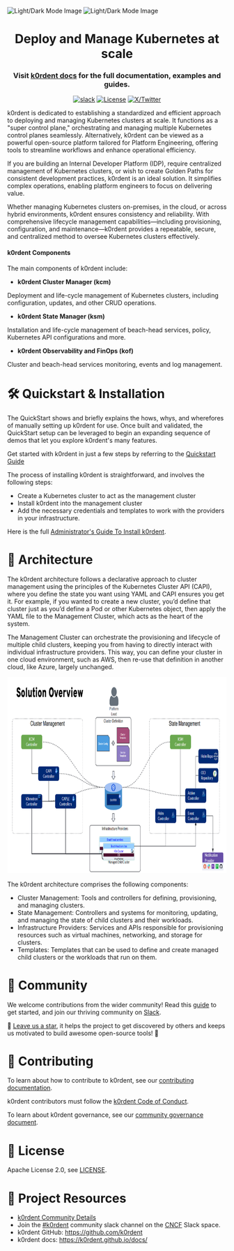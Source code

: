 ![Light/Dark Mode Image](https://github.com/k0rdent/k0rdent/img/k0rdent-logo-horizontal-inverted-dark-mode.png#gh-dark-mode-only)
![Light/Dark Mode Image](https://github.com/k0rdent/k0rdent/img/k0rdent-logo-horizontal-light-mode.png#gh-light-mode-only)

<h1 align="center" weight='300' >Deploy and Manage Kubernetes at scale</h1>
<h3 align="center" weight='300' >Visit <a href="https://docs.k0rdent.io" target="_blank">k0rdent docs</a> for the full documentation,
examples and guides.</h3>
<div align="center">




[![slack](https://img.shields.io/badge/slack-k0rdent-brightgreen.svg?logo=slack)](https://cloud-native.slack.com/archives/C08A63Q4NCD) [![License](https://img.shields.io/badge/License-Apache_2.0-blue.svg)](https://github.com/k0rdent/k0rdent/blob/main/LICENSE) [![X/Twitter][x-badge]][x-link]



[x-badge]:https://img.shields.io/twitter/follow/k0rdent?logo=x&style=flat
[x-link]:https://x.com/k0rdent

</div>

k0rdent is dedicated to establishing a standardized and efficient approach to deploying and managing Kubernetes clusters at scale. It functions as a "super control plane," orchestrating and managing multiple Kubernetes control planes seamlessly. Alternatively, k0rdent can be viewed as a powerful open-source platform tailored for Platform Engineering, offering tools to streamline workflows and enhance operational efficiency.

If you are building an Internal Developer Platform (IDP), require centralized management of Kubernetes clusters, or wish to create Golden Paths for consistent development practices, k0rdent is an ideal solution. It simplifies complex operations, enabling platform engineers to focus on delivering value.

Whether managing Kubernetes clusters on-premises, in the cloud, or across hybrid environments, k0rdent ensures consistency and reliability. With comprehensive lifecycle management capabilities—including provisioning, configuration, and maintenance—k0rdent provides a repeatable, secure, and centralized method to oversee Kubernetes clusters effectively.

#### k0rdent Components
The main components of k0rdent include:

- **k0rdent Cluster Manager (kcm)**

Deployment and life-cycle management of Kubernetes clusters, including configuration, updates, and other CRUD operations.

- **k0rdent State Manager (ksm)**

Installation and life-cycle management of beach-head services, policy, Kubernetes API configurations and more.

- **k0rdent Observability and FinOps (kof)**

Cluster and beach-head services monitoring, events and log management.


<h1 id="installation">🛠️ Quickstart & Installation</h1>

The QuickStart shows and briefly explains the hows, whys, and wherefores of manually setting up k0rdent for use. Once built and validated, the QuickStart setup can be leveraged to begin an expanding sequence of demos that let you explore k0rdent's many features.

Get started with k0rdent in just a few steps by referring to the [Quickstart Guide](https://docs.k0rdent.io/latest/guide-to-quickstarts/)

The process of installing k0rdent is straightforward, and involves the following steps:

- Create a Kubernetes cluster to act as the management cluster
- Install k0rdent into the management cluster
- Add the necessary credentials and templates to work with the providers in your infrastructure.

Here is the full [Administrator's Guide To Install k0rdent](https://docs.k0rdent.io/latest/admin-installation/).

  
<h1 id="architecture">📐 Architecture</h1>

The k0rdent architecture follows a declarative approach to cluster management using the principles of the Kubernetes Cluster API (CAPI), where you define the state you want using YAML and CAPI ensures you get it. For example, if you wanted to create a new cluster, you’d define that cluster just as you’d define a Pod or other Kubernetes object, then apply the YAML file to the Management Cluster, which acts as the heart of the system. 

The Management Cluster can orchestrate the provisioning and lifecycle of multiple child clusters, keeping you from having to directly interact with individual infrastructure providers. This way, you can define your cluster in one cloud environment, such as AWS, then re-use that definition in another cloud, like Azure, largely unchanged.

<p align="center">
  <img alt="k0rdent architecture" img src="/img/k0rdent_architecture.png" height="450px">
</p>

The k0rdent architecture comprises the following components:
- Cluster Management: Tools and controllers for defining, provisioning, and managing clusters.
- State Management: Controllers and systems for monitoring, updating, and managing the state of child clusters and their workloads.
- Infrastructure Providers: Services and APIs responsible for provisioning resources such as virtual machines, networking, and storage for clusters.
- Templates: Templates that can be used to define and create managed child clusters or the workloads that run on them.



<h1 id="community">👋 Community</h1>


We welcome contributions from the wider community! Read this [guide](https://github.com/k0rdent/k0rdent/blob/main/CONTRIBUTING.md) to get started, and join our thriving community on [Slack](https://cloud-native.slack.com/archives/C08A63Q4NCD).

🌟 [Leave us a star](https://github.com/k0rdent/k0rdent), it helps the project to get discovered by others and keeps us motivated to build awesome open-source tools! 🌟

<h1 id="contributing">👥 Contributing</h1>

To learn about how to contribute to k0rdent, see our [contributing documentation](https://github.com/k0rdent/k0rdent/blob/main/CONTRIBUTING.md).

k0rdent contributors must follow the [k0rdent Code of Conduct](https://github.com/k0rdent/community/blob/main/CODE_OF_CONDUCT.md).

To learn about k0rdent governance, see our [community governance document](https://github.com/k0rdent/community/blob/main/GOVERNANCE.md).

<h1 id="license">📃 License</h1>

Apache License 2.0, see [LICENSE](https://github.com/k0rdent/k0rdent/blob/main/LICENSE).


<h1 id="project resources">💼 Project Resources</h1>

- [k0rdent Community Details](https://github.com/k0rdent/community)
- Join the [#k0rdent](https://cloud-native.slack.com/archives/C08A63Q4NCD) community slack channel on the [CNCF](https://slack.cncf.io) Slack space.
- k0rdent GitHub:  https://github.com/k0rdent
-  k0rdent docs: https://k0rdent.github.io/docs/
